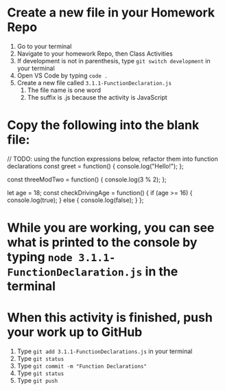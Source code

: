 # Create a new file in your Homework Repo
1. Go to your terminal
2. Navigate to your homework Repo, then Class Activities
3. If development is not in parenthesis, type `git switch development` in your terminal
4. Open VS Code by typing `code .`
5. Create a new file called `3.1.1-FunctionDeclaration.js`
    1. The file name is one word
    2. The suffix is .js because the activity is JavaScript

# Copy the following into the blank file:

// TODO: using the function expressions below, refactor them into function declarations
const greet = function() {
  console.log("Hello!");
};

const threeModTwo = function() {
  console.log(3 % 2);
};

let age = 18;
const checkDrivingAge = function() {
  if (age >= 16) {
    console.log(true);
  } else {
    console.log(false);
  }
};

# While you are working, you can see what is printed to the console by typing `node 3.1.1-FunctionDeclaration.js` in the terminal

# When this activity is finished, push your work up to GitHub
1. Type `git add 3.1.1-FunctionDeclarations.js` in your terminal
2. Type `git status`
3. Type `git commit -m "Function Declarations"`
4. Type `git status`
5. Type `git push`

